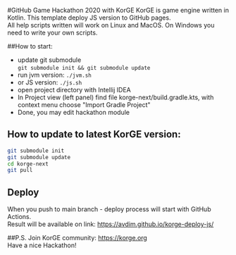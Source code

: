#GitHub Game Hackathon 2020 with KorGE
KorGE is game engine written in Kotlin. 
This template deploy JS version to GitHub pages.  
All help scripts written will work on Linux and MacOS.
On Windows you need to write your own scripts.

##How to start:
 - update git submodule  
```git submodule init && git submodule update```
 - run jvm version: ```./jvm.sh```
 - or JS version: ```./js.sh``` 
 - open project directory with Intellij IDEA
 - In Project view (left panel) find file korge-next/build.gradle.kts, with context menu choose "Import Gradle Project"
 - Done, you may edit hackathon module

## How to update to latest KorGE version:
```bash
git submodule init  
git submodule update  
cd korge-next  
git pull  
```

## Deploy
When you push to main branch - deploy process will start with GitHub Actions.  
Result will be available on link: https://avdim.github.io/korge-deploy-js/


##P.S.
Join KorGE community: https://korge.org  
Have a nice Hackathon!
